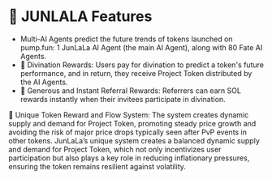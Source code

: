 # 💎 JUNLALA Features

* Multi-AI Agents predict the future trends of tokens launched on pump.fun: 1 JunLaLa AI Agent (the main AI Agent), along with 80 Fate AI Agents.
* 🌟 Divination Rewards: Users pay for divination to predict a token's future performance, and in return, they receive Project Token distributed by the AI Agents.
* 🌟 Generous and Instant Referral Rewards: Referrers can earn SOL rewards instantly when their invitees participate in divination.

🌟 Unique Token Reward and Flow System: The system creates dynamic supply and demand for Project Token, promoting steady price growth and avoiding the risk of major price drops typically seen after PvP events in other tokens. JunLaLa’s unique system creates a balanced dynamic supply and demand for Project Token, which not only incentivizes user participation but also plays a key role in reducing inflationary pressures, ensuring the token remains resilient against volatility.
